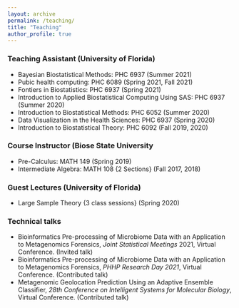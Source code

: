 ```yaml
---
layout: archive
permalink: /teaching/
title: "Teaching"
author_profile: true
---
```


### Teaching Assistant (University of Florida)

- Bayesian Biostatistical Methods: PHC 6937 (Summer 2021)
- Pubic health computing: PHC 6089 (Spring 2021, Fall 2021)
- Fontiers in Biostatistics: PHC 6937 (Spring 2021)
- Introduction to Applied Biostatistical Computing Using SAS: PHC 6937 (Summer 2020)
- Introduction to Biostatistical Methods: PHC 6052 (Summer 2020)
- Data Visualization in the Health Sciences: PHC 6937 (Spring 2020)
- Introduction to Biostatistical Theory: PHC 6092 (Fall 2019, 2020)

### Course Instructor (Biose State University

- Pre-Calculus: MATH 149 (Spring 2019)
- Intermediate Algebra: MATH 108 {2 Sections} (Fall 2017, 2018)

### Guest Lectures (University of Florida)

- Large Sample Theory {3 class sessions} (Spring 2020)

### Technical talks

- Bioinformatics Pre-processing of Microbiome Data with an Application to Metagenomics Forensics, *Joint Statistical Meetings* 2021, Virtual Conference. (Invited talk)
- Bioinformatics Pre-processing of Microbiome Data with an Application to Metagenomics Forensics, *PHHP Research Day 2021*, Virtual Conference. (Contributed talk)
- Metagenomic Geolocation Prediction Using an Adaptive Ensemble Classifier, *28th Conference on Intelligent Systems for Molecular Biology*, Virtual Conference. (Contributed talk)
